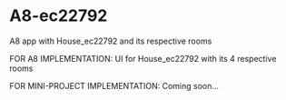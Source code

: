 # A8-ec22792
A8 app with House_ec22792 and its respective rooms

FOR A8 IMPLEMENTATION:
UI for House_ec22792 with its 4 respective rooms

FOR MINI-PROJECT IMPLEMENTATION:
Coming soon...
